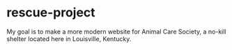 # rescue-project


My goal is to make a more modern website for Animal Care Society, a no-kill shelter located here in Louisville, Kentucky.
